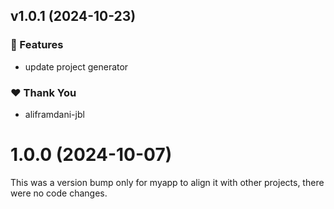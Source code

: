 ## v1.0.1 (2024-10-23)


### 🚀 Features

- update project generator


### ❤️  Thank You

- aliframdani-jbl

# 1.0.0 (2024-10-07)

This was a version bump only for myapp to align it with other projects, there were no code changes.
